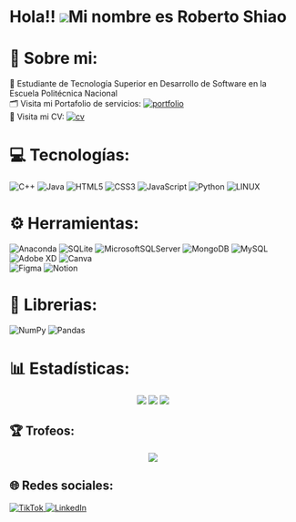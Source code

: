 
Hola!! ![](https://user-images.githubusercontent.com/18350557/176309783-0785949b-9127-417c-8b55-ab5a4333674e.gif)Mi nombre es Roberto Shiao
=====================================================================================================================================

# 💫 Sobre mi:
🏫 Estudiante de Tecnología Superior en Desarrollo de Software en la Escuela Politécnica Nacional <br>
🗂️ Visita mi Portafolio de servicios: [![portfolio](https://img.shields.io/badge/%F0%9F%93%9A-Mi%20portafolio-brightgreen)](https://courageous-dieffenbachia-76ef11.netlify.app/) <br>
📄 Visita mi CV: [![cv](https://img.shields.io/badge/%F0%9F%93%84-Mi%20CV-brightgreen)](https://mnf.red/84cb9ade-e5b3-4a7b-a555-4e9273af7d67)


# 💻 Tecnologías:
![C++](https://img.shields.io/badge/c++-%2300599C.svg?style=for-the-badge&logo=c%2B%2B&logoColor=white)
![Java](https://img.shields.io/badge/java-%23ED8B00.svg?style=for-the-badge&logo=java&logoColor=white)
![HTML5](https://img.shields.io/badge/html5-%23E34F26.svg?style=for-the-badge&logo=html5&logoColor=white)
![CSS3](https://img.shields.io/badge/css3-%231572B6.svg?style=for-the-badge&logo=css3&logoColor=white) 
![JavaScript](https://img.shields.io/badge/javascript-%23323330.svg?style=for-the-badge&logo=javascript&logoColor=%23F7DF1E) 
![Python](https://img.shields.io/badge/python-3670A0?style=for-the-badge&logo=python&logoColor=ffdd54) 
![LINUX](https://img.shields.io/badge/Linux-FCC624?style=for-the-badge&logo=linux&logoColor=black) 
  
# ⚙️ Herramientas:
![Anaconda](https://img.shields.io/badge/Anaconda-%2344A833.svg?style=for-the-badge&logo=anaconda&logoColor=white) 
![SQLite](https://img.shields.io/badge/sqlite-%2307405e.svg?style=for-the-badge&logo=sqlite&logoColor=white) 
![MicrosoftSQLServer](https://img.shields.io/badge/Microsoft%20SQL%20Sever-CC2927?style=for-the-badge&logo=microsoft%20sql%20server&logoColor=white) 
![MongoDB](https://img.shields.io/badge/MongoDB-%234ea94b.svg?style=for-the-badge&logo=mongodb&logoColor=white) 
![MySQL](https://img.shields.io/badge/mysql-%2300f.svg?style=for-the-badge&logo=mysql&logoColor=white) 
![Adobe XD](https://img.shields.io/badge/Adobe%20XD-470137?style=for-the-badge&logo=Adobe%20XD&logoColor=#FF61F6) 
![Canva](https://img.shields.io/badge/Canva-%2300C4CC.svg?style=for-the-badge&logo=Canva&logoColor=white) 	
![Figma](https://img.shields.io/badge/figma-%23F24E1E.svg?style=for-the-badge&logo=figma&logoColor=white) 
![Notion](https://img.shields.io/badge/Notion-%23000000.svg?style=for-the-badge&logo=notion&logoColor=white)
  
# 📖 Librerias: 
![NumPy](https://img.shields.io/badge/numpy-%23013243.svg?style=for-the-badge&logo=numpy&logoColor=white) 
![Pandas](https://img.shields.io/badge/pandas-%23150458.svg?style=for-the-badge&logo=pandas&logoColor=white) 

# 📊 Estadísticas:
<div id="Trofeos" align="center">
    <img src="https://github-readme-stats.vercel.app/api?username=shiao-li&theme=dark&hide_border=false&include_all_commits=false&count_private=false"/>
    <img src="https://github-readme-streak-stats.herokuapp.com/?user=shiao-li&theme=dark&hide_border=false"/>
    <img src="https://github-readme-stats.vercel.app/api/top-langs/?username=shiao-li&theme=dark&hide_border=false&include_all_commits=false&count_private=false&layout=compact"/>
</div>

## 🏆 Trofeos:
<div id="Estadisticas" align="center">
    <img src="https://github-profile-trophy.vercel.app/?username=shiao-li&theme=radical&no-frame=true&no-bg=false&margin-w=4"/>
</div>


## 🌐 Redes sociales:
<p align="left">
<a href="https://tiktok.com/@robershiao" target="_blank">
<img alt="TikTok" src="https://img.shields.io/badge/TikTok-%23000000.svg?logo=TikTok&logoColor=white" />

<a href="https://linkedin.com/in/Roberto Shiao" target="_blank">
<img alt="LinkedIn" src="https://img.shields.io/badge/LinkedIn-%230077B5.svg?logo=linkedin&logoColor=white"/>
</a>
</p> 

